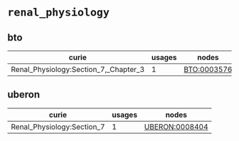 # `renal_physiology`

## bto

| curie                                 |   usages | nodes                                                     |
|---------------------------------------|----------|-----------------------------------------------------------|
| Renal_Physiology:Section_7,_Chapter_3 |        1 | [BTO:0003576](http://purl.obolibrary.org/obo/BTO_0003576) |

## uberon

| curie                      |   usages | nodes                                                           |
|----------------------------|----------|-----------------------------------------------------------------|
| Renal_Physiology:Section_7 |        1 | [UBERON:0008404](http://purl.obolibrary.org/obo/UBERON_0008404) |

